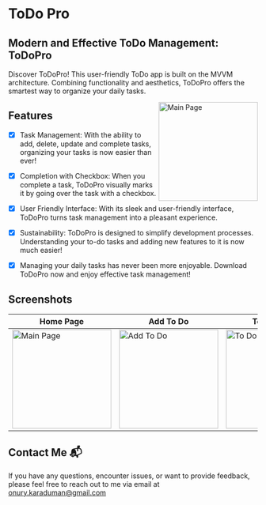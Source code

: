 # ToDo Pro
## Modern and Effective ToDo Management: ToDoPro
Discover ToDoPro! This user-friendly ToDo app is built on the MVVM architecture. Combining functionality and aesthetics, ToDoPro offers the smartest way to organize your daily tasks.


<img  align="right" width="315" src="https://github.com/Honor13/ToDo-App/assets/53227891/4b007099-8faa-4642-b1f5-c251fe6f62a7" alt="Main Page" style="width:200px">


## Features
- [x] Task Management: With the ability to add, delete, update and complete tasks, organizing your tasks is now easier than ever!

- [x] Completion with Checkbox: When you complete a task, ToDoPro visually marks it by going over the task with a checkbox.

- [x] User Friendly Interface: With its sleek and user-friendly interface, ToDoPro turns task management into a pleasant experience.

- [x] Sustainability: ToDoPro is designed to simplify development processes. Understanding your to-do tasks and adding new features to it is now much easier!

- [x] Managing your daily tasks has never been more enjoyable. Download ToDoPro now and enjoy effective task management!

## Screenshots
Home Page                                                                             | Add To Do                                                                         | To Do Detail                                                                            | Search To Do                                                                              |
|---------------------------------------------------------------------------------|--------------------------------------------------------------------------------------|------------------------------------------------------------------------------------------|-------------------------------------------------------------------------------------|
|<img src="https://github.com/Honor13/ToDo-App/assets/53227891/4b007099-8faa-4642-b1f5-c251fe6f62a7" alt="Main Page" style="width:200px"/> | <img src="https://github.com/Honor13/ToDo-App/assets/53227891/f367ce0c-0335-410b-8808-c0c0fbdce8f5" alt="Add To Do" style="width:200px"/> | <img src="https://github.com/Honor13/ToDo-App/assets/53227891/aabd411e-5c7a-4c04-b72f-384f4f3138f3" alt="To Do Detail" style="width:200px"/> |  <img src="https://github.com/Honor13/ToDo-App/assets/53227891/dfb4d100-e6e3-4183-99da-7a6f02a9906b" alt="Food Detail" style="width:200px"/> |

## Contact Me 📬

If you have any questions, encounter issues, or want to provide feedback, please feel free to reach out to me via email at [onury.karaduman@gmail.com](mailto:onury.karaduman@gmail.com)

